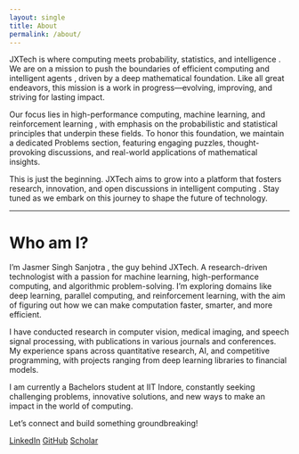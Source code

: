 ```yaml
---
layout: single
title: About
permalink: /about/
---
```


JXTech is where  computing meets probability, statistics, and intelligence . We are on a mission to push the boundaries of  efficient computing  and  intelligent agents , driven by a deep mathematical foundation. Like all great endeavors, this mission is a work in progress—evolving, improving, and striving for lasting impact.  

Our focus lies in  high-performance computing, machine learning, and reinforcement learning , with emphasis on the  probabilistic and statistical principles  that underpin these fields. To honor this foundation, we maintain a dedicated Problems section, featuring engaging puzzles, thought-provoking discussions, and real-world applications of mathematical insights.  

This is just the beginning. JXTech aims to grow into a platform that fosters research, innovation, and open discussions in  intelligent computing . Stay tuned as we embark on this journey to shape the future of technology.  

---

#  Who am I?   

I’m  Jasmer Singh Sanjotra , the guy behind JXTech. A research-driven technologist with a passion for machine learning, high-performance computing, and algorithmic problem-solving. I’m exploring domains like deep learning, parallel computing, and reinforcement learning, with the aim of figuring out how we can make computation faster, smarter, and more efficient.  

I have conducted research in computer vision, medical imaging, and speech signal processing, with publications in various journals and conferences. My experience spans across quantitative research, AI, and competitive programming, with projects ranging from deep learning libraries to financial models.  

I am currently a Bachelors student at IIT Indore, constantly seeking challenging problems, innovative solutions, and new ways to make an impact in the world of computing.  

Let’s connect and build something groundbreaking!  

<!-- [https://www.linkedin.com/in/jasmer-singh-sanjotra-a05b95250/](Linkedin) -->
[LinkedIn](https://www.linkedin.com/in/jasmer-singh-sanjotra-a05b95250/) [GitHub](https://github.com/TheAlphaJas) [Scholar](https://scholar.google.com/citations?user=NUCuUbIAAAAJ)  
